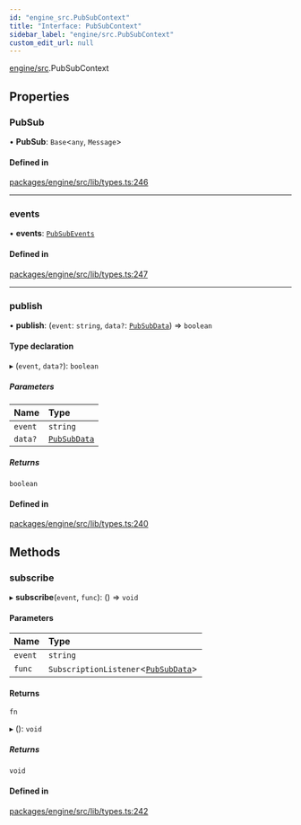 ```yaml
---
id: "engine_src.PubSubContext"
title: "Interface: PubSubContext"
sidebar_label: "engine/src.PubSubContext"
custom_edit_url: null
---
```


[engine/src](../modules/engine_src.md).PubSubContext

## Properties

### PubSub

• **PubSub**: `Base`<`any`, `Message`\>

#### Defined in

[packages/engine/src/lib/types.ts:246](https://github.com/Oneirocom/MagickML/blob/f74165ec/packages/engine/src/lib/types.ts#L246)

___

### events

• **events**: [`PubSubEvents`](../modules/engine_src.md#pubsubevents)

#### Defined in

[packages/engine/src/lib/types.ts:247](https://github.com/Oneirocom/MagickML/blob/f74165ec/packages/engine/src/lib/types.ts#L247)

___

### publish

• **publish**: (`event`: `string`, `data?`: [`PubSubData`](../modules/engine_src.md#pubsubdata)) => `boolean`

#### Type declaration

▸ (`event`, `data?`): `boolean`

##### Parameters

| Name | Type |
| :------ | :------ |
| `event` | `string` |
| `data?` | [`PubSubData`](../modules/engine_src.md#pubsubdata) |

##### Returns

`boolean`

#### Defined in

[packages/engine/src/lib/types.ts:240](https://github.com/Oneirocom/MagickML/blob/f74165ec/packages/engine/src/lib/types.ts#L240)

## Methods

### subscribe

▸ **subscribe**(`event`, `func`): () => `void`

#### Parameters

| Name | Type |
| :------ | :------ |
| `event` | `string` |
| `func` | `SubscriptionListener`<[`PubSubData`](../modules/engine_src.md#pubsubdata)\> |

#### Returns

`fn`

▸ (): `void`

##### Returns

`void`

#### Defined in

[packages/engine/src/lib/types.ts:242](https://github.com/Oneirocom/MagickML/blob/f74165ec/packages/engine/src/lib/types.ts#L242)
